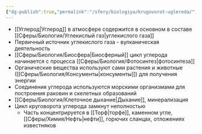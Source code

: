```yaml
---
{"dg-publish":true,"permalink":"/sfery/biologiya/krugovorot-ugleroda/","tags":["Экология"]}
---
```


- [[Углерод\|Углерод]] в атмосфере содержится в основном в составе [[Сферы/Биология/Углекислый газ\|углекислого газа]]
- Первичный источник углекислого газа - вулканическая деятельность
- [[Сферы/Биология/Биосфера\|Биосферный]] цикл углерода начинается с процесса [[Сферы/Биология/Фотосинтез\|фотосинтеза]]
- Органические вещества используют сами растения и животные ([[Сферы/Биология/Консументы\|консументы]]) для получения энергии 
- Соединения углерода используются морскими организмами для построения раковин и скелетных образований 
- [[Сферы/Биология/Клеточное дыхание\|Дыхание]], минерализация 
- Цикл круговорота углерода замкнут неполностью 
	- Часть концентрируется в [[Торф\|торфе]], каменном угле, [[Сферы/Химия/Нефть\|нефти]], горючих сланцах, отложениях известняков 